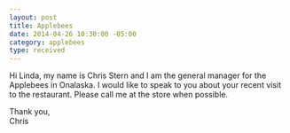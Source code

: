 ```yaml
---
layout: post
title: Applebees
date: 2014-04-26 10:30:00 -05:00
category: applebees
type: received
---
```


Hi Linda, my name is Chris Stern and I am the general manager for the Applebees in Onalaska.
I would like to speak to you about your recent visit to the restaurant. Please call me at the store when possible.

Thank you,<br/>Chris
